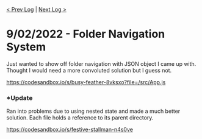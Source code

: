 [< Prev Log](8-21-2022.md) | [Next Log >](9-15-2022.md) 
# 9/02/2022 - Folder Navigation System

Just wanted to show off folder navigation with JSON object I came up with. Thought I would need a more convoluted solution but I guess not.

https://codesandbox.io/s/busy-feather-8vksxo?file=/src/App.js

### *Update

Ran into problems due to using nested state and made a much better solution. Each file holds a reference to its parent directory.

https://codesandbox.io/s/festive-stallman-n4s0ve
